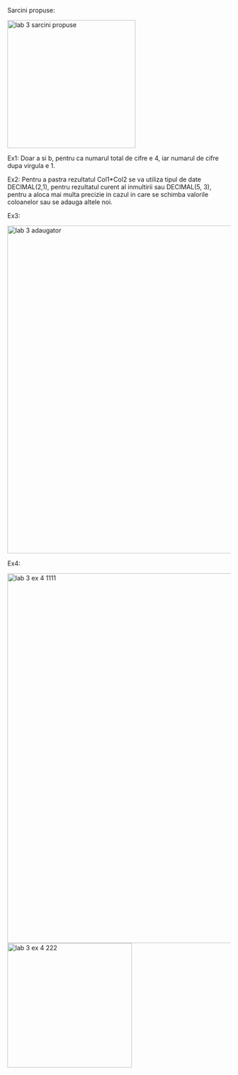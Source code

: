 
Sarcini propuse:

<img width="289" alt="lab 3 sarcini propuse" src="https://user-images.githubusercontent.com/43130876/50044004-6555d700-0032-11e9-8aab-3343c262e42b.PNG">



Ex1:
Doar a si b, pentru ca numarul total de cifre e 4, iar numarul de cifre dupa virgula e 1.


Ex2:
Pentru a pastra rezultatul Col1*Col2 se va utiliza tipul de date DECIMAL(2,1), pentru rezultatul
curent al inmultirii sau DECIMAL(5, 3), pentru a aloca mai multa precizie in cazul in care se 
schimba valorile coloanelor sau se adauga altele noi.


Ex3:

<img width="740" alt="lab 3 adaugator" src="https://user-images.githubusercontent.com/43130876/50044078-70f5cd80-0033-11e9-82a1-94732f349dcc.PNG">

Ex4:

<img width="835" alt="lab 3 ex 4 1111" src="https://user-images.githubusercontent.com/43130876/50044141-02653f80-0034-11e9-99e5-11555acb87b6.PNG">


<img width="281" alt="lab 3 ex 4 222" src="https://user-images.githubusercontent.com/43130876/50044118-caf69300-0033-11e9-9495-9e6d10ec5b65.PNG">


